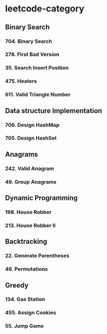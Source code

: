 # leetcode-category

## Binary Search

### 704. Binary Search
### 278. First Bad Version
### 35. Search Insert Position
### 475. Heaters
### 611. Valid Triangle Number


## Data structure Implementation

### 706. Design HashMap
### 705. Design HashSet


## Anagrams
### 242. Valid Anagram
### 49. Group Anagrams

## Dynamic Programming
### 198. House Robber
### 213. House Robber II


## Backtracking
### 22. Generate Parentheses
### 46. Permutations

## Greedy
### 134. Gas Station
### 455. Assign Cookies
### 55. Jump Game
